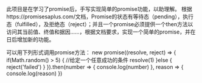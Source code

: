 此项目是在学习了promise后，手写实现简单的promise功能，以助理解。
根据https://promisesaplus.com/文档，Promise的状态有等待态（pending），执行态（fulfilled），及拒绝态（reject）；并且一个promise必须提供一个then方法以访问其当前值、终值和据因......，根据文档要求，实现一个简单的promise，并在日后增加新的功能。

可以用下列形式调用promise方法：
new promise((resolve, reject) => {
    if(Math.random() > 5) {    //给定一个任意成功的条件
        resolve(1)
    }else {
        reject('failed')
    }
}).then(number => {
    console.log(number)
}, reason => {
    console.log(reason)
})